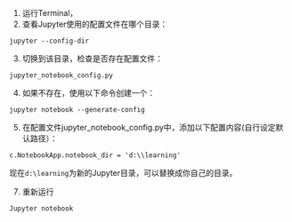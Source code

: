 1. 运行Terminal，
2. 查看Jupyter使用的配置文件在哪个目录：

```jupyter --config-dir```

3. 切换到该目录，检查是否存在配置文件：

```jupyter_notebook_config.py```

4. 如果不存在，使用以下命令创建一个：

```jupyter notebook --generate-config```

5. 在配置文件jupyter_notebook_config.py中，添加以下配置内容(自行设定默认路径）：

```## The directory to use for notebooks and kernels.
c.NotebookApp.notebook_dir = 'd:\\learning'
```

现在`d:\learning`为新的Jupyter目录，可以替换成你自己的目录。

7. 重新运行

`Jupyter notebook`
